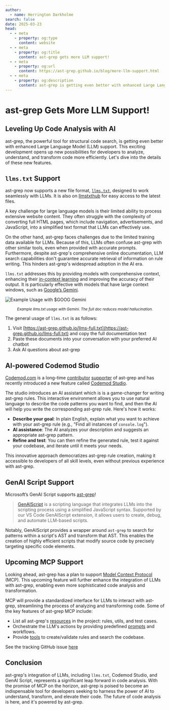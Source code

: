 ```yaml
---
author:
  - name: Herrington Darkholme
search: false
date: 2025-03-23
head:
  - - meta
    - property: og:type
      content: website
  - - meta
    - property: og:title
      content: ast-grep gets more LLM support!
  - - meta
    - property: og:url
      content: https://ast-grep.github.io/blog/more-llm-support.html
  - - meta
    - property: og:description
      content: ast-grep is getting even better with enhanced Large Language Model (LLM) support. This exciting development opens up new possibilities for developers to analyze, understand, and transform code more efficiently. Let's dive into the details of these new features.
---
```


# ast-grep Gets More LLM Support!

## Leveling Up Code Analysis with AI

ast-grep, the powerful tool for structural code search, is getting even better with enhanced Large Language Model (LLM) support. This exciting development opens up new possibilities for developers to analyze, understand, and transform code more efficiently. Let's dive into the details of these new features.

## `llms.txt` Support

ast-grep now supports a new file format, [`llms.txt`](https://llmstxt.org/), designed to work seamlessly with LLMs. It is also on [llmstxthub](https://llmstxthub.com/websites/ast-grep) for easy access to the latest files.

A key challenge for large language models is their limited ability to process extensive website content. They often struggle with the complexity of converting full HTML pages, which include navigation, advertisements, and JavaScript, into a simplified text format that LLMs can effectively use.

On the other hand, ast-grep faces challenges due to the limited training data available for LLMs. Because of this, LLMs often confuse ast-grep with other similar tools, even when provided with accurate prompts. Furthermore, despite ast-grep's comprehensive online documentation, LLM search capabilities don't guarantee accurate retrieval of information on rule writing. This hinders ast-grep's widespread adoption in the AI era.

`llms.txt` addresses this by providing models with comprehensive context, enhancing their [in-context learning](https://arxiv.org/abs/2301.00234) and improving the accuracy of their output. It is particularly effective with models that have large context windows, such as [Google’s Gemini](https://aistudio.google.com/).

![Example Usage with $GOOG Gemini](/image/blog/gemini.jpeg)
<center><i><sub>Example llms.txt usage with Gemini. The full doc reduces model hallucination.</sub></i></center>


The general usage of `llms.txt` is as follows:

1. Visit [https://ast-grep.github.io/llms-full.txt](https://ast-grep.github.io/llms-full.txt) and copy the full documentation text
2. Paste these documents into your conversation with your preferred AI chatbot
3. Ask AI questions about ast-grep


## AI-powered Codemod Studio

[Codemod.com](https://codemod.com/) is a long-time [contributor](https://go.codemod.com/ast-grep-contributions) [supporter](https://github.com/ast-grep/ast-grep?tab=readme-ov-file#sponsor) of ast-grep and has recently introduced a new feature called [Codemod Studio](https://app.codemod.com/studio).

The studio introduces an AI assistant which is is a game-changer for writing ast-grep rules. This interactive environment allows you to use natural language to describe the code patterns you want to find, and then the AI will help you write the corresponding ast-grep rule. Here's how it works:

* **Describe your goal**: In plain English, explain what you want to achieve with your ast-grep rule (e.g., "Find all instances of `console.log`").
* **AI assistance**: The AI analyzes your description and suggests an appropriate ast-grep pattern.
* **Refine and test**: You can then refine the generated rule, test it against your codebase, and iterate until it meets your needs.

This innovative approach democratizes ast-grep rule creation, making it accessible to developers of all skill levels, even without previous experience with ast-grep.

## GenAI Script Support

Microsoft’s GenAI Script supports [ast-grep](https://microsoft.github.io/genaiscript/reference/scripts/ast-grep/)!

> [GenAIScript](https://microsoft.github.io/genaiscript/) is a scripting language that integrates LLMs into the scripting process using a simplified JavaScript syntax. Supported by our VS Code GenAIScript extension, it allows users to create, debug, and automate LLM-based scripts.

Notably, GenAIScript provides a wrapper around `ast-grep` to search for patterns within a script's AST and transform that AST. This enables the creation of highly efficient scripts that modify source code by precisely targeting specific code elements.


## Upcoming MCP Support

Looking ahead, ast-grep has a plan to support [Model Context Protocol](https://modelcontextprotocol.io) (MCP). This upcoming feature will further enhance the integration of LLMs with ast-grep, enabling even more sophisticated code analysis and transformation.

MCP will provide a standardized interface for LLMs to interact with ast-grep, streamlining the process of analyzing and transforming code. Some of the key features of ast-grep MCP include:

* List all ast-grep's [resources](https://modelcontextprotocol.io/docs/concepts/resources) in the project: rules, utils, and test cases.
* Orchestrate the LLM's actions by providing predefined [prompts](https://modelcontextprotocol.io/docs/concepts/prompts) and workflows.
* Provide [tools](https://modelcontextprotocol.io/docs/concepts/tools) to create/validate rules and search the codebase.

See the tracking GitHub issue [here](https://github.com/ast-grep/ast-grep/issues/1895)


## Conclusion

ast-grep's integration of LLMs, including `llms.txt`, Codemod Studio, and  GenAI Script, represents a significant leap forward in code analysis. With the promise of MCP on the horizon, ast-grep is poised to become an indispensable tool for developers seeking to harness the power of AI to understand, transform, and elevate their code. The future of code analysis is here, and it's powered by ast-grep.
